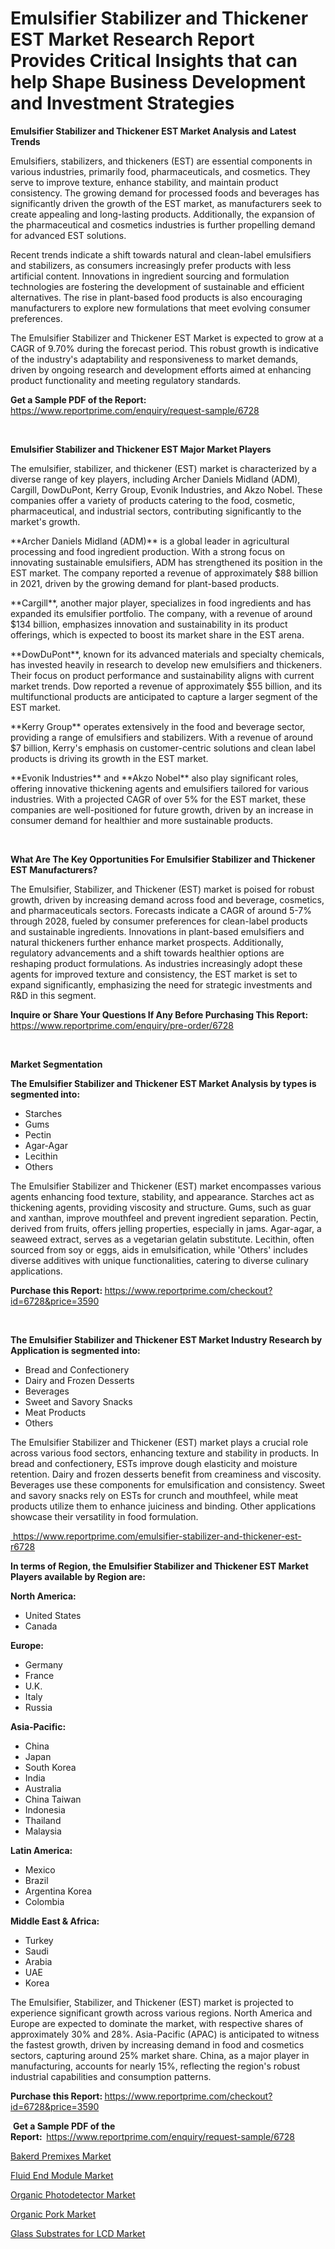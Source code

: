 <p><h1>Emulsifier Stabilizer and Thickener EST Market Research Report Provides Critical Insights that can help Shape Business Development and Investment Strategies</h1></p><p><strong>Emulsifier Stabilizer and Thickener EST Market Analysis and Latest Trends</strong></p>
<p><p>Emulsifiers, stabilizers, and thickeners (EST) are essential components in various industries, primarily food, pharmaceuticals, and cosmetics. They serve to improve texture, enhance stability, and maintain product consistency. The growing demand for processed foods and beverages has significantly driven the growth of the EST market, as manufacturers seek to create appealing and long-lasting products. Additionally, the expansion of the pharmaceutical and cosmetics industries is further propelling demand for advanced EST solutions.</p><p>Recent trends indicate a shift towards natural and clean-label emulsifiers and stabilizers, as consumers increasingly prefer products with less artificial content. Innovations in ingredient sourcing and formulation technologies are fostering the development of sustainable and efficient alternatives. The rise in plant-based food products is also encouraging manufacturers to explore new formulations that meet evolving consumer preferences. </p><p>The Emulsifier Stabilizer and Thickener EST Market is expected to grow at a CAGR of 9.70% during the forecast period. This robust growth is indicative of the industry's adaptability and responsiveness to market demands, driven by ongoing research and development efforts aimed at enhancing product functionality and meeting regulatory standards.</p></p>
<p><strong>Get a Sample PDF of the Report:&nbsp;</strong> <a href="https://www.reportprime.com/enquiry/request-sample/6728">https://www.reportprime.com/enquiry/request-sample/6728</a></p>
<p>&nbsp;</p>
<p><strong>Emulsifier Stabilizer and Thickener EST Major Market Players</strong></p>
<p><p>The emulsifier, stabilizer, and thickener (EST) market is characterized by a diverse range of key players, including Archer Daniels Midland (ADM), Cargill, DowDuPont, Kerry Group, Evonik Industries, and Akzo Nobel. These companies offer a variety of products catering to the food, cosmetic, pharmaceutical, and industrial sectors, contributing significantly to the market's growth.</p><p>**Archer Daniels Midland (ADM)** is a global leader in agricultural processing and food ingredient production. With a strong focus on innovating sustainable emulsifiers, ADM has strengthened its position in the EST market. The company reported a revenue of approximately $88 billion in 2021, driven by the growing demand for plant-based products.</p><p>**Cargill**, another major player, specializes in food ingredients and has expanded its emulsifier portfolio. The company, with a revenue of around $134 billion, emphasizes innovation and sustainability in its product offerings, which is expected to boost its market share in the EST arena.</p><p>**DowDuPont**, known for its advanced materials and specialty chemicals, has invested heavily in research to develop new emulsifiers and thickeners. Their focus on product performance and sustainability aligns with current market trends. Dow reported a revenue of approximately $55 billion, and its multifunctional products are anticipated to capture a larger segment of the EST market.</p><p>**Kerry Group** operates extensively in the food and beverage sector, providing a range of emulsifiers and stabilizers. With a revenue of around $7 billion, Kerry's emphasis on customer-centric solutions and clean label products is driving its growth in the EST market.</p><p>**Evonik Industries** and **Akzo Nobel** also play significant roles, offering innovative thickening agents and emulsifiers tailored for various industries. With a projected CAGR of over 5% for the EST market, these companies are well-positioned for future growth, driven by an increase in consumer demand for healthier and more sustainable products.</p></p>
<p>&nbsp;</p>
<p><strong>What Are The Key Opportunities For Emulsifier Stabilizer and Thickener EST Manufacturers?</strong></p>
<p><p>The Emulsifier, Stabilizer, and Thickener (EST) market is poised for robust growth, driven by increasing demand across food and beverage, cosmetics, and pharmaceuticals sectors. Forecasts indicate a CAGR of around 5-7% through 2028, fueled by consumer preferences for clean-label products and sustainable ingredients. Innovations in plant-based emulsifiers and natural thickeners further enhance market prospects. Additionally, regulatory advancements and a shift towards healthier options are reshaping product formulations. As industries increasingly adopt these agents for improved texture and consistency, the EST market is set to expand significantly, emphasizing the need for strategic investments and R&D in this segment.</p></p>
<p><strong>Inquire or Share Your Questions If Any Before Purchasing This Report:</strong> <a href="https://www.reportprime.com/enquiry/pre-order/6728">https://www.reportprime.com/enquiry/pre-order/6728</a></p>
<p>&nbsp;</p>
<p><strong>Market Segmentation</strong></p>
<p><strong>The Emulsifier Stabilizer and Thickener EST Market Analysis by types is segmented into:</strong></p>
<p><ul><li>Starches</li><li>Gums</li><li>Pectin</li><li>Agar-Agar</li><li>Lecithin</li><li>Others</li></ul></p>
<p><p>The Emulsifier Stabilizer and Thickener (EST) market encompasses various agents enhancing food texture, stability, and appearance. Starches act as thickening agents, providing viscosity and structure. Gums, such as guar and xanthan, improve mouthfeel and prevent ingredient separation. Pectin, derived from fruits, offers jelling properties, especially in jams. Agar-agar, a seaweed extract, serves as a vegetarian gelatin substitute. Lecithin, often sourced from soy or eggs, aids in emulsification, while 'Others' includes diverse additives with unique functionalities, catering to diverse culinary applications.</p></p>
<p><strong>Purchase this Report:&nbsp;</strong><a href="https://www.reportprime.com/checkout?id=6728&price=3590">https://www.reportprime.com/checkout?id=6728&price=3590</a></p>
<p>&nbsp;</p>
<p><strong>The Emulsifier Stabilizer and Thickener EST Market Industry Research by Application is segmented into:</strong></p>
<p><ul><li>Bread and Confectionery</li><li>Dairy and Frozen Desserts</li><li>Beverages</li><li>Sweet and Savory Snacks</li><li>Meat Products</li><li>Others</li></ul></p>
<p><p>The Emulsifier Stabilizer and Thickener (EST) market plays a crucial role across various food sectors, enhancing texture and stability in products. In bread and confectionery, ESTs improve dough elasticity and moisture retention. Dairy and frozen desserts benefit from creaminess and viscosity. Beverages use these components for emulsification and consistency. Sweet and savory snacks rely on ESTs for crunch and mouthfeel, while meat products utilize them to enhance juiciness and binding. Other applications showcase their versatility in food formulation.</p></p>
<p><a href="https://www.reportprime.com/emulsifier-stabilizer-and-thickener-est-r6728">&nbsp;https://www.reportprime.com/emulsifier-stabilizer-and-thickener-est-r6728</a></p>
<p><strong>In terms of Region, the Emulsifier Stabilizer and Thickener EST Market Players available by Region are:</strong></p>
<p>
    <p> <strong> North America: </strong>
        <ul>
            <li>United States</li>
            <li>Canada</li>
        </ul>
        </p> 
    <p> <strong> Europe: </strong>
        <ul>
            <li>Germany</li>
            <li>France</li>
            <li>U.K.</li>
            <li>Italy</li>
            <li>Russia</li>
        </ul>
        </p> 
    <p> <strong> Asia-Pacific: </strong>
        <ul>
            <li>China</li>
            <li>Japan</li>
            <li>South Korea</li>
            <li>India</li>
            <li>Australia</li>
            <li>China Taiwan</li>
            <li>Indonesia</li>
            <li>Thailand</li>
            <li>Malaysia</li>
        </ul>
        </p> 
    <p> <strong> Latin America: </strong>
        <ul>
            <li>Mexico</li>
            <li>Brazil</li>
            <li>Argentina Korea</li>
            <li>Colombia</li>
        </ul>
        </p> 
    <p> <strong> Middle East & Africa: </strong>
        <ul>
            <li>Turkey</li>
            <li>Saudi</li>
            <li>Arabia</li>
            <li>UAE</li>
            <li>Korea</li>
        </ul>
    </p>
    </p>
<p><p>The Emulsifier, Stabilizer, and Thickener (EST) market is projected to experience significant growth across various regions. North America and Europe are expected to dominate the market, with respective shares of approximately 30% and 28%. Asia-Pacific (APAC) is anticipated to witness the fastest growth, driven by increasing demand in food and cosmetics sectors, capturing around 25% market share. China, as a major player in manufacturing, accounts for nearly 15%, reflecting the region's robust industrial capabilities and consumption patterns.</p></p>
<p><strong>Purchase this Report: </strong><a href="https://www.reportprime.com/checkout?id=6728&price=3590">https://www.reportprime.com/checkout?id=6728&price=3590</a></p>
<p>&nbsp;<strong>Get a Sample PDF of the Report:&nbsp;&nbsp;</strong><a href="https://www.reportprime.com/enquiry/request-sample/6728">https://www.reportprime.com/enquiry/request-sample/6728</a></p>
<p><strong></strong></p>
<p><p><a href="https://github.com/BesaLoshi2000/Market-Research-Report-List-1/blob/main/bakerd-premixes-market.md">Bakerd Premixes Market</a></p><p><a href="https://medium.com/@ashrafarfi4_21087/mapping-the-fluid-end-module-market-trends-challenges-and-breakthroughs-2024-2031-aa382beb9302">Fluid End Module Market</a></p><p><a href="https://www.linkedin.com/pulse/global-organic-photodetector-industry-analysis-report-market-7kxkf?trackingId=QwiCBZPeRbqN%2BV2DpZi43A%3D%3D">Organic Photodetector Market</a></p><p><a href="https://www.linkedin.com/pulse/insights-organic-pork-market-players-size-geographical-regions-a4ttf?trackingId=Wb2a5KhsS5KgEuZez0PCKg%3D%3D">Organic Pork Market</a></p><p><a href="https://issuu.com/reportprime-2/docs/glass-substrates-for-lcd-market-siz_bc154eeaa8afa7">Glass Substrates for LCD Market</a></p></p>